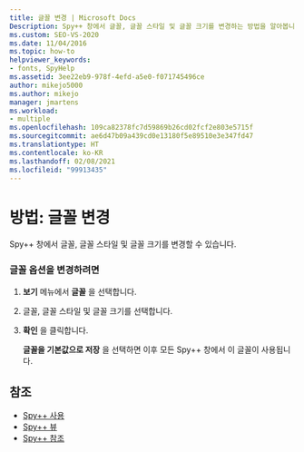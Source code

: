 ```yaml
---
title: 글꼴 변경 | Microsoft Docs
Description: Spy++ 창에서 글꼴, 글꼴 스타일 및 글꼴 크기를 변경하는 방법을 알아봅니다. 선택 항목을 향후 Spy++ 창의 기본값으로 저장할 수 있습니다.
ms.custom: SEO-VS-2020
ms.date: 11/04/2016
ms.topic: how-to
helpviewer_keywords:
- fonts, SpyHelp
ms.assetid: 3ee22eb9-978f-4efd-a5e0-f071745496ce
author: mikejo5000
ms.author: mikejo
manager: jmartens
ms.workload:
- multiple
ms.openlocfilehash: 109ca82378fc7d59869b26cd02fcf2e803e5715f
ms.sourcegitcommit: ae6d47b09a439cd0e13180f5e89510e3e347fd47
ms.translationtype: HT
ms.contentlocale: ko-KR
ms.lasthandoff: 02/08/2021
ms.locfileid: "99913435"
---
```

# <a name="how-to-change-fonts"></a>방법: 글꼴 변경
Spy++ 창에서 글꼴, 글꼴 스타일 및 글꼴 크기를 변경할 수 있습니다.

### <a name="to-change-font-options"></a>글꼴 옵션을 변경하려면

1. **보기** 메뉴에서 **글꼴** 을 선택합니다.

2. 글꼴, 글꼴 스타일 및 글꼴 크기를 선택합니다.

3. **확인** 을 클릭합니다.

   **글꼴을 기본값으로 저장** 을 선택하면 이후 모든 Spy++ 창에서 이 글꼴이 사용됩니다.

## <a name="see-also"></a>참조
- [Spy++ 사용](../debugger/using-spy-increment.md)
- [Spy++ 뷰](../debugger/spy-increment-views.md)
- [Spy++ 참조](../debugger/spy-increment-reference.md)